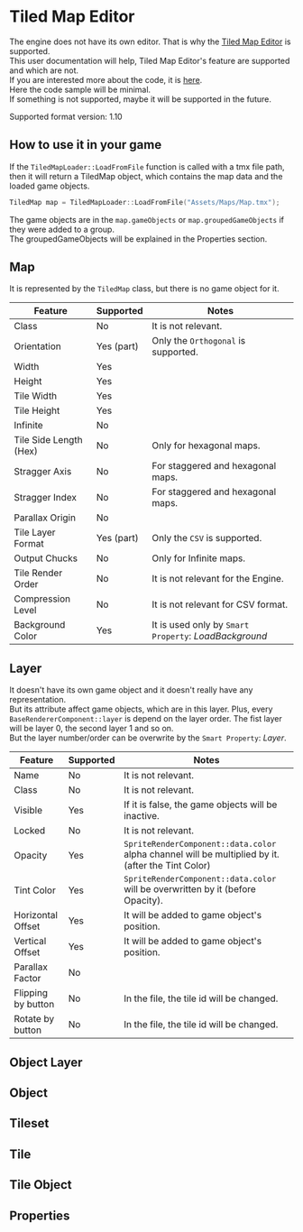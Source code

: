 # Tiled Map Editor

The engine does not have its own editor.
That is why the [Tiled Map Editor](https://www.mapeditor.org/) is supported.  
This user documentation will help, Tiled Map Editor's feature are supported
and which are not.  
If you are interested more about the code, it is [here](Learning2DEngine/Editor.md).  
Here the code sample will be minimal.  
If something is not supported, maybe it will be supported in the future.

Supported format version: 1.10

## How to use it in your game
If the `TiledMapLoader::LoadFromFile` function is called with a tmx file path,
then it will return a TiledMap object, which contains the map data and the loaded
game objects.
```cpp
TiledMap map = TiledMapLoader::LoadFromFile("Assets/Maps/Map.tmx");
```

The game objects are in the `map.gameObjects` or `map.groupedGameObjects`
if they were added to a group.  
The groupedGameObjects will be explained in the Properties section.

## Map
It is represented by the `TiledMap` class, but there is no game object for it.

| Feature     | Supported  | Notes              |
| ----------- | ---------- | ------------------ |
| Class       | No         | It is not relevant.|
| Orientation | Yes (part) | Only the `Orthogonal` is supported. |
| Width       | Yes        | |
| Height      | Yes        | |
| Tile Width  | Yes        | |
| Tile Height | Yes        | |
| Infinite    | No         | |
| Tile Side Length (Hex) | No | Only for hexagonal maps. |
| Stragger Axis  | No         | For staggered and hexagonal maps. |
| Stragger Index | No         | For staggered and hexagonal maps. |
| Parallax Origin | No         | |
| Tile Layer Format | Yes (part) | Only the `CSV` is supported. |
| Output Chucks | No | Only for Infinite maps. |
| Tile Render Order | No  | It is not relevant for the Engine. |
| Compression Level | No  | It is not relevant for CSV format. |
| Background Color  | Yes | It is used only by `Smart Property`: _LoadBackground_ |

## Layer
It doesn't have its own game object and it doesn't really have any representation.  
But its attribute affect game objects, which are in this layer.
Plus, every `BaseRendererComponent::layer` is depend on the layer order.
The fist layer will be layer 0, the second layer 1 and so on.  
But the layer number/order can be overwrite by the `Smart Property`: _Layer_.

| Feature     | Supported  | Notes              |
| ----------- | ---------- | ------------------ |
| Name        | No         | It is not relevant.|
| Class       | No         | It is not relevant.|
| Visible     | Yes        | If it is false, the game objects will be inactive.|
| Locked      | No         | It is not relevant.|
| Opacity     | Yes        | `SpriteRenderComponent::data.color` alpha channel will be multiplied by it. (after the Tint Color)|
| Tint Color  | Yes        | `SpriteRenderComponent::data.color` will be overwritten by it (before Opacity).|
| Horizontal Offset | Yes  | It will be added to game object's position.|
| Vertical Offset | Yes  | It will be added to game object's position.|
| Parallax Factor | No   |   |
| Flipping by button | No   | In the file, the tile id will be changed. |
| Rotate by button | No   | In the file, the tile id will be changed. |


## Object Layer

## Object

## Tileset

## Tile

## Tile Object

## Properties


